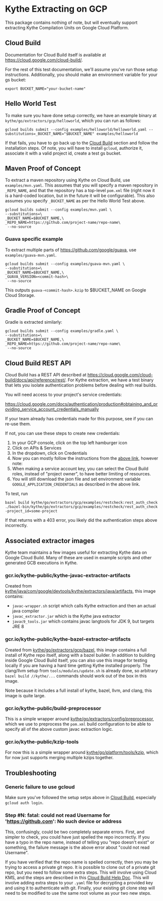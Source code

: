 # Kythe Extracting on GCP

This package contains nothing of note, but will eventually support extracting
Kythe Compilation Units on Google Cloud Platform.

## Cloud Build

Documentation for Cloud Build itself is available at
https://cloud.google.com/cloud-build/.

For the rest of this test documentation, we'll assume you've run those setup
instructions.  Additionally, you should make an environment variable for your
gs bucket:

```
export BUCKET_NAME="your-bucket-name"
```

## Hello World Test

To make sure you have done setup correctly, we have an example binary at
`kythe/go/extractors/gcp/helloworld`, which you can run as follows:

```
gcloud builds submit --config examples/helloworld/helloworld.yaml --substitutions=_BUCKET_NAME="$BUCKET_NAME" examples/helloworld
```

If that fails, you have to go back up to the [Cloud Build](#cloud-build) section
and follow the installation steps.  Of note, you will have to install `gcloud`,
authorize it, associate it with a valid project id, create a test gs bucket.

## Maven Proof of Concept

To extract a maven repository using Kythe on Cloud Build, use
`examples/mvn.yaml`.  This assumes that you will specify a maven repository
in `_REPO_NAME`, and that the repository has a top-level `pom.xml` file (right
now it is a hard-coded location, but in the future it will be configurable).
This also assumes you specify `_BUCKET_NAME` as per the Hello World Test above.

```
gcloud builds submit --config examples/mvn.yaml \
--substitutions=\
_BUCKET_NAME=$BUCKET_NAME,\
_REPO_NAME=https://github.com/project-name/repo-name\
 --no-source
```

### Guava specific example

To extract multiple parts of https://github.com/google/guava, use
`examples/guava-mvn.yaml`.

```
gcloud builds submit --config examples/guava-mvn.yaml \
--substitutions=\
_BUCKET_NAME=$BUCKET_NAME,\
_GUAVA_VERSION=<commit-hash>\
 --no-source
```

This outputs `guava-<commit-hash>.kzip` to $BUCKET_NAME on Google Cloud Storage.

## Gradle Proof of Concept

Gradle is extracted similarly:

```
gcloud builds submit --config examples/gradle.yaml \
--substitutions=\
_BUCKET_NAME=$BUCKET_NAME,\
_REPO_NAME=https://github.com/project-name/repo-name\
 --no-source
```

## Cloud Build REST API

Cloud Build has a REST API described at
https://cloud.google.com/cloud-build/docs/api/reference/rest/.  For Kythe
extraction, we have a test binary that lets you isolate authentication problems
before dealing with real builds.

You will need access to your project's service credentials:

https://cloud.google.com/docs/authentication/production#obtaining_and_providing_service_account_credentials_manually

If your team already has credentials made for this purpose, see if you can
re-use them.

If not, you can use these steps to create new credentials:

1. In your GCP console, click on the top left hamburger icon
2. Click on APIs & Services
3. In the dropdown, click on Credentials
4. Now you can mostly follow the instructions from the [above link](https://cloud.google.com/docs/authentication/production#obtaining_and_providing_service_account_credentials_manually),
   however note:
5. When making a service account key, you can select the Cloud Build roles,
   instead of "project owner", to have better limiting of resources.
6. You will still download the json file and set environment variable
   `GOOGLE_APPLICATION_CREDENTIALS` as described in the above link.

To test, run

```
bazel build kythe/go/extractors/gcp/examples/restcheck:rest_auth_check
./bazel-bin/kythe/go/extractors/gcp/examples/restcheck/rest_auth_check -project_id=some-project
```

If that returns with a 403 error, you likely did the authentication steps above
incorrectly.

## Associated extractor images

Kythe team maintains a few images useful for extracting Kythe data on Google
Cloud Build.  Many of these are used in example scripts and other generated GCB
executions in Kythe.

### gcr.io/kythe-public/kythe-javac-extractor-artifacts

Created from
[kythe/java/com/google/devtools/kythe/extractors/java/artifacts](https://github.com/kythe/kythe/blob/master/kythe/java/com/google/devtools/kythe/extractors/java/artifacts),
this image contains:

* `javac-wrapper.sh` script which calls Kythe extraction and then an actual java
  compiler
* `javac_extractor.jar` which is the Kythe java extractor
* `javac9_tools.jar` which contains javac langtools for JDK 9, but targets JRE 8

### gcr.io/kythe-public/kythe-bazel-extractor-artifacts

Created from
[kythe/go/extractors/gcp/bazel](https://github.com/kythe/kythe/blob/master/kythe/go/extractors/gcp/bazel),
this image contains a full install of Kythe repo itself, along with a bazel
builder.  In addition to building inside Google Cloud Build itself, you can also
use this image for testing locally if you are having a hard time getting Kythe
installed properly.  The clang/llvm setup from `tools/modules/update.sh` is
already done, so arbitrary `bazel build //kythe/...` commands should work out of
the box in this image.

Note because it includes a full install of kythe, bazel, llvm, and clang, this
image is quite large.

### gcr.io/kythe-public/build-preprocessor

This is a simple wrapper around
[kythe/go/extractors/config/preprocessor](https://github.com/kythe/kythe/blob/master/kythe/go/extractors/config/preprocessor/preprocessor.go),
which we use to preprocess the `pom.xml` build configuration to be able to
specify all of the above custom javac extraction logic.

### gcr.io/kythe-public/kzip-tools

For now this is a simple wrapper around
[kythe/go/platform/tools/kzip](https://github.com/kythe/kythe/blob/master/kythe/go/platform/tools/kzip/kzip.go),
which for now just supports merging multiple kzips together.

## Troubleshooting

### Generic failure to use gcloud

Make sure you've followed the setup setps above in [Cloud Build](#cloud-build),
especially `gcloud auth login`.

### Step #N: fatal: could not read Username for 'https://github.com': No such device or address

This, confusingly, could be two completely separate errors.  First, and simpler
to check, you could have just spelled the repo incorrectly.  If you have a
typo in the repo name, instead of telling you "repo doesn't exist" or something,
the failure message is the above error about "could not read Username".

If you have verified that the repo name is spelled correctly, then you may be
trying to access a private git repo.  It is possible to clone out of a private
git repo, but you need to follow some extra steps.  This will involve using
Cloud KMS, and the steps are described in this
[Cloud Build Help
Doc](https://cloud.google.com/cloud-build/docs/access-private-github-repos).
This will involve adding extra steps to your `.yaml` file for decrypting a
provided key and using it to authenticate with git.  Finally, your existing git
clone step will need to be modified to use the same root volume as your two new
steps.
